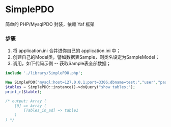 # SimplePDO

简单的 PHP/MysqlPDO 封装，依赖 Yaf 框架

### 步骤

1. 将 application.ini 合并进你自己的 application.ini 中；
2. 创建自己的Model类，譬如数据表Sample，则类名设定为SampleModel；
3. 调用，如下代码示例 -- 获取Sample表全部数据；

```php
include './library/SimplePDO.php';

New SimplePDO("mysql:host=127.0.0.1;port=3306;dbname=test;","user","pass");
$tables = SimplePDO::instance()->doQuery("show tables;");
print_r($table);

/* output: Array (
    [0] => Array (
        [Tables_in_ad] => table1
    )
) */
```
